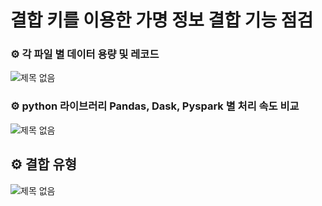 # 결합 키를 이용한 가명 정보 결합 기능 점검
### :gear: 각 파일 별 데이터 용량 및 레코드 
![제목 없음](https://github.com/Ryu-ji-hyeon/Combining-method-using-a-combining-key-/assets/112555124/60ae5865-77ab-4cca-94a9-8fe59bab726c)
### :gear: python 라이브러리 Pandas, Dask, Pyspark 별 처리 속도 비교
![제목 없음](https://github.com/Ryu-ji-hyeon/Combining-method-using-a-combining-key-/assets/112555124/1cbb78d1-2940-4f1c-b509-8ea0790d74b2)
## :gear: 결합 유형
![제목 없음](https://github.com/Ryu-ji-hyeon/Combining-method-using-a-combining-key-/assets/112555124/2e0f7b04-055f-4ef6-897d-1cdd6173c05a)



